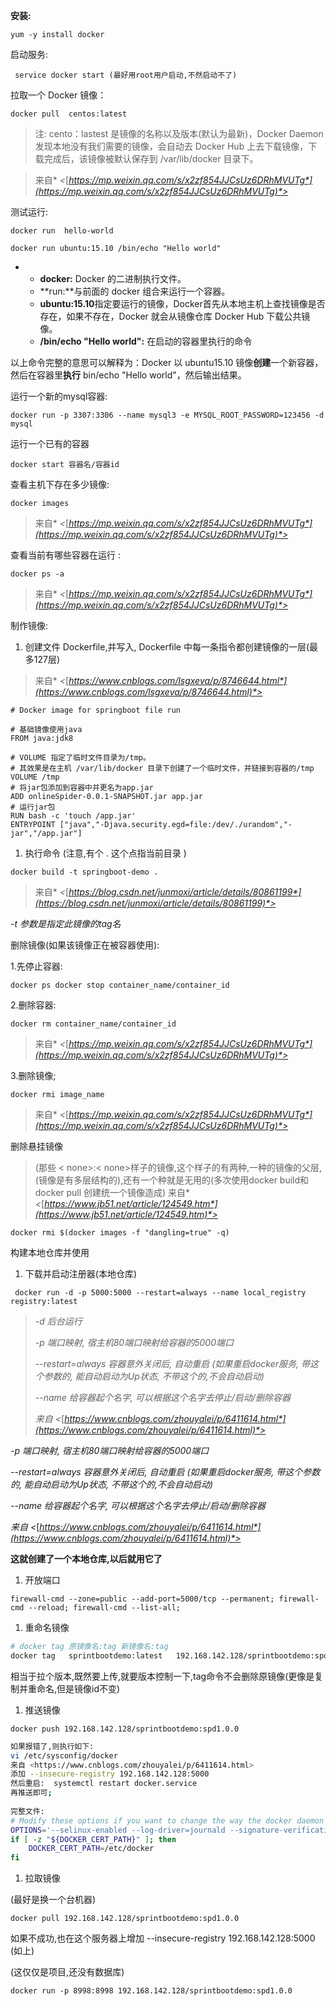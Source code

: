 **安装:** 

`yum -y install docker`

启动服务: 

` service docker start (最好用root用户启动,不然启动不了)`

拉取一个 Docker 镜像：  

`docker pull  centos:latest`

> 注:  cento：lastest 是镜像的名称以及版本(默认为最新)，Docker Daemon 发现本地没有我们需要的镜像，会自动去 Docker Hub 上去下载镜像，下载完成后，该镜像被默认保存到 /var/lib/docker 目录下。

> 来自* *<*[*https://mp.weixin.qq.com/s/x2zf854JJCsUz6DRhMVUTg*](https://mp.weixin.qq.com/s/x2zf854JJCsUz6DRhMVUTg)*>*

 

测试运行:  

`docker run  hello-world`

`docker run ubuntu:15.10 /bin/echo "Hello world"`

 

- - **docker:** Docker 的二进制执行文件。
  - **run:**与前面的 docker 组合来运行一个容器。
  - **ubuntu:15.10**指定要运行的镜像，Docker首先从本地主机上查找镜像是否存在，如果不存在，Docker 就会从镜像仓库 Docker Hub 下载公共镜像。
  - **/bin/echo "Hello world":** 在启动的容器里执行的命令

以上命令完整的意思可以解释为：Docker 以 ubuntu15.10 镜像**创建**一个新容器，然后在容器里**执行** bin/echo "Hello world"，然后输出结果。

运行一个新的mysql容器:

`docker run -p 3307:3306 --name mysql3 -e MYSQL_ROOT_PASSWORD=123456 -d mysql`

 

运行一个已有的容器

`docker start 容器名/容器id`

 

查看主机下存在多少镜像: 

`docker images`

> 来自* *<*[*https://mp.weixin.qq.com/s/x2zf854JJCsUz6DRhMVUTg*](https://mp.weixin.qq.com/s/x2zf854JJCsUz6DRhMVUTg)*>*

 

查看当前有哪些容器在运行 : 

`docker ps -a`

> 来自* *<*[*https://mp.weixin.qq.com/s/x2zf854JJCsUz6DRhMVUTg*](https://mp.weixin.qq.com/s/x2zf854JJCsUz6DRhMVUTg)*>*

 

制作镜像:

1. 创建文件 Dockerfile,并写入, Dockerfile 中每一条指令都创建镜像的一层(最多127层)

> 来自* *<*[*https://www.cnblogs.com/lsgxeva/p/8746644.html*](https://www.cnblogs.com/lsgxeva/p/8746644.html)*>*

 

```
# Docker image for springboot file run

# 基础镜像使用java
FROM java:jdk8

# VOLUME 指定了临时文件目录为/tmp。
# 其效果是在主机 /var/lib/docker 目录下创建了一个临时文件，并链接到容器的/tmp
VOLUME /tmp
# 将jar包添加到容器中并更名为app.jar
ADD onlineSpider-0.0.1-SNAPSHOT.jar app.jar
# 运行jar包
RUN bash -c 'touch /app.jar'
ENTRYPOINT ["java","-Djava.security.egd=file:/dev/./urandom","-jar","/app.jar"] 
```



1. 执行命令  (注意,有个  .  这个点指当前目录 )

`docker build -t springboot-demo . `

> 来自* *<*[*https://blog.csdn.net/junmoxi/article/details/80861199*](https://blog.csdn.net/junmoxi/article/details/80861199)*>*

*-t 参数是指定此镜像的tag名*

  



删除镜像(如果该镜像正在被容器使用): 

1.先停止容器:

`docker ps docker stop container_name/container_id`

 

2.删除容器:

`docker rm container_name/container_id`

> 来自* *<*[*https://mp.weixin.qq.com/s/x2zf854JJCsUz6DRhMVUTg*](https://mp.weixin.qq.com/s/x2zf854JJCsUz6DRhMVUTg)*>*

 

3.删除镜像;

`docker rmi image_name` 

> 来自* *<*[*https://mp.weixin.qq.com/s/x2zf854JJCsUz6DRhMVUTg*](https://mp.weixin.qq.com/s/x2zf854JJCsUz6DRhMVUTg)*>*

  

删除悬挂镜像

> (那些 < none>:< none>样子的镜像,这个样子的有两种,一种的镜像的父层,(镜像是有多层结构的),还有一个种就是无用的(多次使用docker build和docker pull 创建统一个镜像造成) 来自* *<*[*https://www.jb51.net/article/124549.htm*](https://www.jb51.net/article/124549.htm)*>*

`docker rmi $(docker images -f "dangling=true" -q) `

构建本地仓库并使用

1. 下载并启动注册器(本地仓库)

` docker run -d -p 5000:5000 --restart=always --name local_registry  registry:latest`

> *-d 后台运行*
>
> *-p 端口映射, 宿主机80端口映射给容器的5000端口*
>
> *--restart=always 容器意外关闭后, 自动重启 (如果重启docker服务, 带这个参数的, 能自动启动为Up状态, 不带这个的,不会自动启动)*
>
> *--name 给容器起个名字, 可以根据这个名字去停止/启动/删除容器*
>
> *来自* *<*[*https://www.cnblogs.com/zhouyalei/p/6411614.html*](https://www.cnblogs.com/zhouyalei/p/6411614.html)*>*

*-p 端口映射, 宿主机80端口映射给容器的5000端口*

*--restart=always 容器意外关闭后, 自动重启 (如果重启docker服务, 带这个参数的, 能自动启动为Up状态, 不带这个的,不会自动启动)*

*--name 给容器起个名字, 可以根据这个名字去停止/启动/删除容器*

*来自* *<*[*https://www.cnblogs.com/zhouyalei/p/6411614.html*](https://www.cnblogs.com/zhouyalei/p/6411614.html)*>*

**这就创建了一个本地仓库,以后就用它了**

 

1. 开放端口

`firewall-cmd --zone=public --add-port=5000/tcp --permanent; firewall-cmd --reload; firewall-cmd --list-all;`

1. 重命名镜像

```sh
# docker tag 原镜像名:tag 新镜像名:tag
docker tag   sprintbootdemo:latest   192.168.142.128/sprintbootdemo:spd1.0.0
```



相当于拉个版本,既然要上传,就要版本控制一下,tag命令不会删除原镜像(更像是复制并重命名,但是镜像id不变)

1. 推送镜像

`docker push 192.168.142.128/sprintbootdemo:spd1.0.0`

```sh
如果报错了,则执行如下:
vi /etc/sysconfig/docker
来自 <https://www.cnblogs.com/zhouyalei/p/6411614.html>
添加 --insecure-registry 192.168.142.128:5000
然后重启:  systemctl restart docker.service
再推送即可;
 
完整文件:
# Modify these options if you want to change the way the docker daemon runs
OPTIONS='--selinux-enabled --log-driver=journald --signature-verification=false --insecure-registry 192.168.142.128:5000'
if [ -z "${DOCKER_CERT_PATH}" ]; then
    DOCKER_CERT_PATH=/etc/docker
fi 
```



1. 拉取镜像

(最好是换一个台机器)

`docker pull 192.168.142.128/sprintbootdemo:spd1.0.0`

如果不成功,也在这个服务器上增加 --insecure-registry 192.168.142.128:5000 (如上)

(这仅仅是项目,还没有数据库)

`docker run -p 8998:8998 192.168.142.128/sprintbootdemo:spd1.0.0 `

 